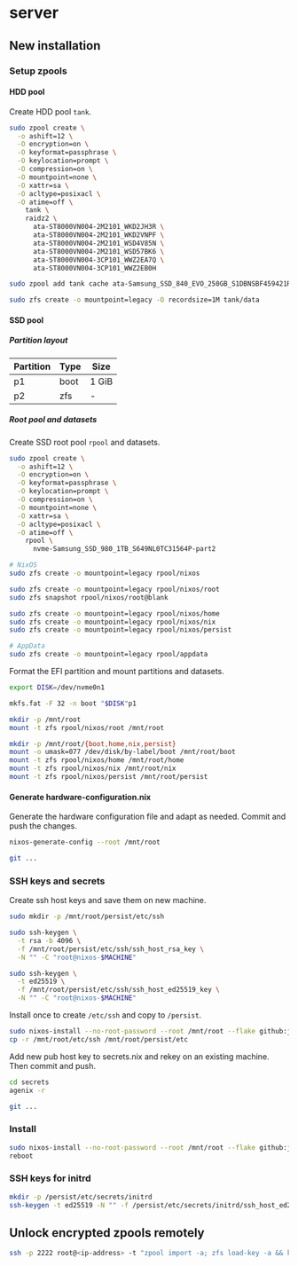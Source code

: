 # server

## New installation

### Setup zpools

#### HDD pool

Create HDD pool `tank`.

```bash
sudo zpool create \
  -o ashift=12 \
  -O encryption=on \
  -O keyformat=passphrase \
  -O keylocation=prompt \
  -O compression=on \
  -O mountpoint=none \
  -O xattr=sa \
  -O acltype=posixacl \
  -O atime=off \
    tank \
    raidz2 \
      ata-ST8000VN004-2M2101_WKD2JH3R \
      ata-ST8000VN004-2M2101_WKD2VNPF \
      ata-ST8000VN004-2M2101_WSD4V85N \
      ata-ST8000VN004-2M2101_WSD57BK6 \
      ata-ST8000VN004-3CP101_WWZ2EA7Q \
      ata-ST8000VN004-3CP101_WWZ2EB0H

sudo zpool add tank cache ata-Samsung_SSD_840_EVO_250GB_S1DBNSBF459421R

sudo zfs create -o mountpoint=legacy -O recordsize=1M tank/data
```

#### SSD pool

##### Partition layout

| Partition | Type  | Size    |
|-----------|-------|---------|
|  p1       | boot  | 1 GiB   |
|  p2       | zfs   | -       |

##### Root pool and datasets

Create SSD root pool `rpool` and datasets.

```bash
sudo zpool create \
  -o ashift=12 \
  -O encryption=on \
  -O keyformat=passphrase \
  -O keylocation=prompt \
  -O compression=on \
  -O mountpoint=none \
  -O xattr=sa \
  -O acltype=posixacl \
  -O atime=off \
    rpool \
      nvme-Samsung_SSD_980_1TB_S649NL0TC31564P-part2

# NixOS
sudo zfs create -o mountpoint=legacy rpool/nixos

sudo zfs create -o mountpoint=legacy rpool/nixos/root
sudo zfs snapshot rpool/nixos/root@blank

sudo zfs create -o mountpoint=legacy rpool/nixos/home
sudo zfs create -o mountpoint=legacy rpool/nixos/nix
sudo zfs create -o mountpoint=legacy rpool/nixos/persist

# AppData
sudo zfs create -o mountpoint=legacy rpool/appdata
```

Format the EFI partition and mount partitions and datasets.

```bash
export DISK=/dev/nvme0n1

mkfs.fat -F 32 -n boot "$DISK"p1

mkdir -p /mnt/root
mount -t zfs rpool/nixos/root /mnt/root

mkdir -p /mnt/root/{boot,home,nix,persist}
mount -o umask=077 /dev/disk/by-label/boot /mnt/root/boot
mount -t zfs rpool/nixos/home /mnt/root/home
mount -t zfs rpool/nixos/nix /mnt/root/nix
mount -t zfs rpool/nixos/persist /mnt/root/persist
```

#### Generate hardware-configuration.nix

Generate the hardware configuration file and adapt as needed.
Commit and push the changes.

```bash
nixos-generate-config --root /mnt/root

git ...
```

### SSH keys and secrets

Create ssh host keys and save them on new machine.

```bash
sudo mkdir -p /mnt/root/persist/etc/ssh

sudo ssh-keygen \
  -t rsa -b 4096 \
  -f /mnt/root/persist/etc/ssh/ssh_host_rsa_key \
  -N "" -C "root@nixos-$MACHINE"

sudo ssh-keygen \
  -t ed25519 \
  -f /mnt/root/persist/etc/ssh/ssh_host_ed25519_key \
  -N "" -C "root@nixos-$MACHINE"
```

Install once to create `/etc/ssh` and copy to `/persist`.

```bash
sudo nixos-install --no-root-password --root /mnt/root --flake github:jakobkukla/nixos-config#server
cp -r /mnt/root/etc/ssh /mnt/root/persist/etc
```

Add new pub host key to secrets.nix and rekey on an existing machine.
Then commit and push.

``` bash
cd secrets
agenix -r

git ...
```

### Install

```bash
sudo nixos-install --no-root-password --root /mnt/root --flake github:jakobkukla/nixos-config#server
reboot
```

### SSH keys for initrd

```bash
mkdir -p /persist/etc/secrets/initrd
ssh-keygen -t ed25519 -N "" -f /persist/etc/secrets/initrd/ssh_host_ed25519_key
```

## Unlock encrypted zpools remotely

```bash
ssh -p 2222 root@<ip-address> -t "zpool import -a; zfs load-key -a && killall zfs"
```

